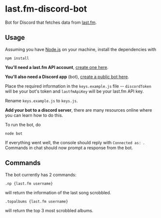 # last.fm-discord-bot

Bot for Discord that fetches data from [last.fm](http://www.last.fm/).

## Usage

Assuming you have [Node.js](https://nodejs.org) on your machine, install the dependencies with 

```
npm install
```

**You'll need a last.fm API account**, [create one here](http://www.last.fm/api/accounts). 

**You'll also need a Discord app** (bot), [create a public bot here](https://discordapp.com/developers/applications/me).

Place the required information in the `keys.example.js` file -- `discordToken` will be your bot's token and `lastfmApiKey` will be your last.fm API key.

Rename `keys.example.js` to `keys.js`.

**Add your bot to a discord server**, there are many resources online where you can learn how to do this.

To run the bot, do 

```
node bot
```

If everything went well, the console should reply with `Connected as: `. Commands in chat should now prompt a response from the bot.  

## Commands

The bot currently has 2 commands:

```
.np {last.fm username}
```

will return the information of the last song scrobbled.

```
.topalbums {last.fm username}
```

will return the top 3 most scrobbled albums.
